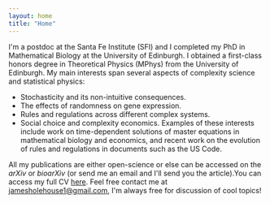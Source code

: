 ```yaml
---
layout: home
title: "Home"
---
```


I'm a postdoc at the Santa Fe Institute (SFI) and I completed my PhD in Mathematical Biology at the University of Edinburgh. I obtained a first-class honors degree in Theoretical Physics (MPhys) from the University of Edinburgh. My main interests span several aspects of complexity science and statistical physics:
- Stochasticity and its non-intuitive consequences.
- The effects of randomness on gene expression.
- Rules and regulations across different complex systems.
- Social choice and complexity economics.
Examples of these interests include work on time-dependent solutions of master equations in mathematical biology and economics, and recent work on the evolution of rules and regulations in documents such as the US Code.

All my publications are either open-science or else can be accessed on the *arXiv* or *bioarXiv* (or send me an email and I'll send you the article).You can access my full CV [here](https://jamesholehouse.github.io/assets/James_Holehouse_CV_new.pdf). Feel free contact me at [jamesholehouse1@gmail.com](mailto:jamesholehouse1@gmail.com), I'm always free for discussion of cool topics! 
